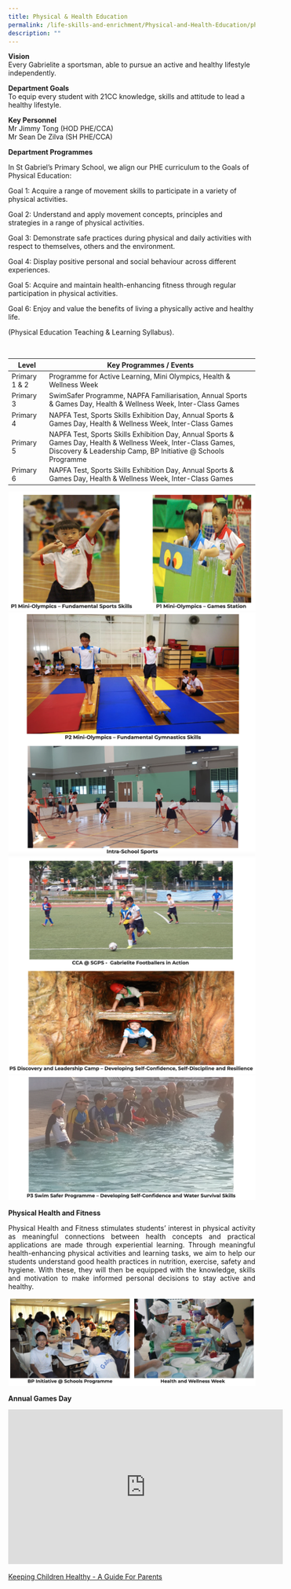 ```yaml
---
title: Physical & Health Education
permalink: /life-skills-and-enrichment/Physical-and-Health-Education/physical-health-and-education/
description: ""
---
```


**Vision**   
Every Gabrielite a sportsman, able to pursue an active and healthy lifestyle independently.

**Department Goals**    
To equip every student with 21CC knowledge, skills and attitude to lead a healthy lifestyle.

**Key Personnel** <br>
Mr Jimmy Tong (HOD PHE/CCA) <br>
Mr Sean De Zilva (SH PHE/CCA)


**Department Programmes**

In St Gabriel’s Primary School, we align our PHE curriculum to the Goals of Physical Education:

Goal 1: Acquire a range of movement skills to participate in a variety of physical activities.<br>

Goal 2: Understand and apply movement concepts, principles and strategies in a range of physical activities.<br>

Goal 3: Demonstrate safe practices during physical and daily activities with respect to themselves, others and the environment.<br>

Goal 4: Display positive personal and social behaviour across different experiences.<br>
																																												
Goal 5: Acquire and maintain health-enhancing fitness through regular participation in physical activities.<br>

Goal 6: Enjoy and value the benefits of living a physically active and healthy life.<br>

(Physical Education Teaching & Learning Syllabus).

<br>



| Level | Key Programmes / Events |
| -------- | -------- |
| Primary 1 & 2  | Programme for Active Learning, Mini Olympics, Health & Wellness Week   |
|Primary 3|SwimSafer Programme, NAPFA Familiarisation, Annual Sports & Games Day, Health & Wellness Week, Inter-Class Games|
|Primary 4|NAPFA Test, Sports Skills Exhibition Day, Annual Sports & Games Day, Health & Wellness Week, Inter-Class Games|
|Primary 5|NAPFA Test, Sports Skills Exhibition Day, Annual Sports & Games Day, Health & Wellness Week, Inter-Class Games, Discovery & Leadership Camp, BP Initiative @ Schools Programme|
|Primary 6|NAPFA Test, Sports Skills Exhibition Day, Annual Sports & Games Day, Health & Wellness Week, Inter-Class Games|

![](/images/phe1.png)
![](/images/phe2.png)
![](/images/phe3.png)
![](/images/phe4.png)


**Physical Health and Fitness**
<p align="justify">
Physical Health and Fitness stimulates students’ interest in physical activity as meaningful connections between health concepts and practical applications are made through experiential learning. Through meaningful health-enhancing physical activities and learning tasks, we aim to help our students understand good health practices in nutrition, exercise, safety and hygiene. With these, they will then be equipped with the knowledge, skills and motivation to make informed personal decisions to stay active and healthy.</p>

![](/images/phe5.png)


**Annual Games Day**

<center><iframe width="560" height="315" src="https://www.youtube.com/embed/0dqcRUZxzjE" title="Annual Games Day" frameborder="0" allow="accelerometer; autoplay; clipboard-write; encrypted-media; gyroscope; picture-in-picture" allowfullscreen></iframe></center>

[Keeping Children Healthy - A Guide For Parents](https://drive.google.com/file/d/1rFqdpVg5te6O57zLRVgyY8vCl-BgwfuO/view?usp=sharing)